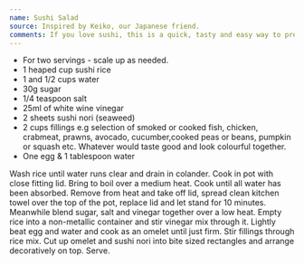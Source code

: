 ```yaml
---
name: Sushi Salad
source: Inspired by Keiko, our Japanese friend.
comments: If you love sushi, this is a quick, tasty and easy way to prepare it.
---
```


* For two servings - scale up as needed.
* 1 heaped cup sushi rice
* 1 and 1/2 cups water
* 30g sugar
* 1/4 teaspoon salt
* 25ml of white wine vinegar
* 2 sheets sushi nori (seaweed)
* 2 cups fillings e.g selection of smoked or cooked fish, chicken, crabmeat, prawns, avocado, cucumber,cooked peas or beans, pumpkin or squash etc.  Whatever would taste good  and look colourful together.
* One egg & 1 tablespoon water

Wash rice until water runs clear and drain in colander. Cook in pot with close fitting lid. Bring to boil over a medium heat.  Cook until all water has been absorbed.
Remove from heat and take off lid, spread clean kitchen towel over the top of the pot, replace lid and let stand for 10 minutes.
Meanwhile blend sugar, salt and vinegar together over a low heat.  Empty rice into a non-metallic container and stir vinegar mix through it.
Lightly beat egg and water and cook as an omelet until just firm.
Stir fillings through rice mix. Cut up omelet and sushi nori into bite sized rectangles and arrange decoratively on top.
Serve.

